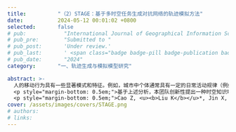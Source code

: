 ```yaml
---
title:          "（2）STAGE：基于多时空任务生成对抗网络的轨迹模拟方法"
date:           2024-05-12 00:01:02 +0800
selected:       false
# pub:            "International Journal of Geographical Information Science (IJGIS)"
# pub_pre:        "Submitted to "
# pub_post:       'Under review.'
# pub_last:       ' <span class="badge badge-pill badge-publication badge-success">Spotlight</span>'
# pub_date:       "2024"
category:       "一、轨迹生成与模拟模型研究"

abstract: >-
  人的移动行为具有一些显著模式和特征。例如，城市中个体通常具有一定的日常活动规律（例如，晚上居家、白天工作），形成特定的时序模式；轨迹可使用不同粒度的空间单元表达，而不同尺度下生成的轨迹应当具有空间一致性（例如，1公里网格应当是相应2公里网格的一部分）。上述模式和特征可以从轨迹中直接获取，并将其视为轨迹固有的显式时空知识，通过多任务学习来指导轨迹生成过程。
  <p style="margin-bottom: 0.5em;">基于上述分析，本团队创新性提出一种时空知识增强的多任务生成对抗网络——STAGE (Spatiotemporal-knowledge enhanced multi-TAsk GEnerative adversarial network)用于生成大规模个体时空轨迹。STAGE主要采用GAN架构，由生成器和判别器两部分组成。生成器包含三个分阶段的时空生成任务，依次是①个体活动序列生成、②街道层面（粗粒度）的个体轨迹生成和③社区层面（细粒度）的个体轨迹生成。其中，社区层面（细粒度）的轨迹生成为主任务，其余两个为辅任务。判别器主要用于鉴别所生成轨迹的真实度。此外，本文在对抗训练阶段设计了空间一致性损失函数，以约束不同尺度下生成的轨迹在空间上保持一致。STAGE所生成的轨迹数据与真实数据更加接近，不但在下游任务中具有较好可用性，且通过了隐私泄露测试。<a href='https://mp.weixin.qq.com/s/j7eZiQvLWuoGKdFa-zpqqg' target='_blank'>[详细介绍]</a></p>
  <p style="margin-bottom: 0.5em;">Cao Z, <u><b>Liu K</b></u>*, Jin X, Ning L, Yin L, Lu F. STAGE: A Spatiotemporal-Knowledge Enhanced Multi-Task Generative Adversarial Network (GAN) for Trajectory Generation[J]. International Journal of Geographical Information Science, 2024.（中科院一区SCI）<a href='https://doi.org/10.1080/13658816.2023.2292570' target='_blank'>[paper]</a></p>
cover: /assets/images/covers/STAGE.png
# authors:
# links:
---
```

